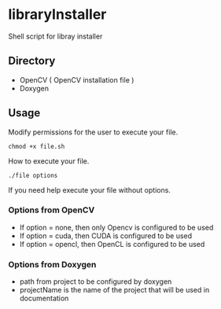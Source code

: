 # libraryInstaller
Shell script for libray installer

## Directory
- OpenCV ( OpenCV installation file )
- Doxygen

## Usage
Modify permissions for the user to execute your file.
```
chmod +x file.sh
```
How to execute your file.
```
./file options
```
If you need help execute your file without options.

### Options from OpenCV 
- If option = none, then only Opencv is configured to be used
- If option = cuda, then CUDA is configured to be used
- If option = opencl, then OpenCL is configured to be used

### Options from Doxygen
- path from project to be configured by doxygen
- projectName is the name of the project that will be used in documentation


